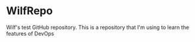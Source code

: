 # WilfRepo
Wilf's test GitHub repository. 
This is a repository that I'm using to learn the features of DevOps
